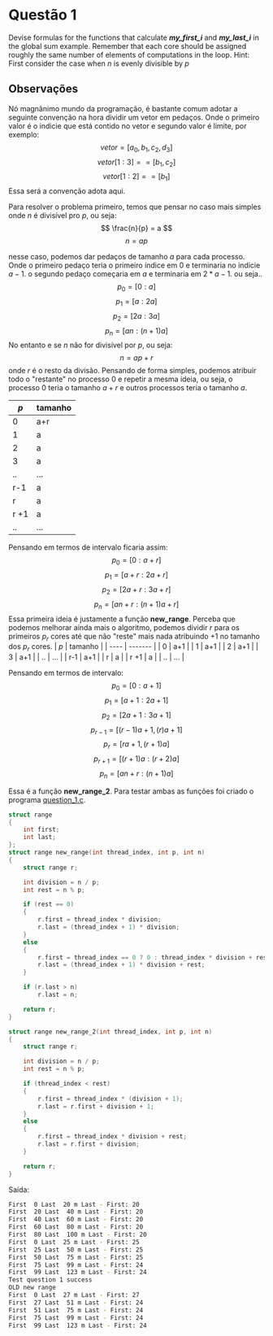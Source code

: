 # Questão 1

Devise formulas for the functions that calculate **_my_first_i_** and **_my_last_i_** in the global sum example. Remember that each core should be assigned roughly the same number of elements of computations in the loop. Hint: First consider the case when $n$ is evenly divisible by $p$


## Observações
Nó magnânimo mundo da programação, é bastante comum
adotar a seguinte convenção na hora dividir um vetor em pedaços.
Onde o primeiro valor é o indicie que está contido no vetor e segundo valor é limite, por exemplo: 
$$ vetor= [a_0,b_1,c_2,d_3] $$
$$ vetor[1:3] == [b_1,c_2]$$
$$ vetor[1:2] == [b_1]$$
Essa será a convenção adota aqui.


Para resolver o problema primeiro, temos que pensar no caso mais simples onde $n$ é divisível pro $p$, ou seja:
$$ \frac{n}{p} = a $$
$$ n = ap $$

nesse caso, podemos dar pedaços de tamanho $a$ para cada processo.
Onde o primeiro pedaço teria o primeiro índice em $0$ e terminaria no indicie $a-1$. o segundo pedaço começaria em $a$ e terminaria em $2*a -1$. ou seja..
$$ p_0 = [0:a] $$
$$ p_1 = [a:2a] $$
$$ p_2 = [2a: 3a] $$
$$ p_n =[an: (n+1)a] $$
No entanto e se $n$ não for divisível por $p$, ou seja:
$$ n = ap + r $$
onde $r$ é o resto da divisão. Pensando de forma simples, podemos
atribuir todo o "restante" no processo $0$ e repetir a mesma ideia, ou seja, o processo $0$ teria o tamanho $a +r$ e outros processos teria o tamanho $a$.

| $p$  | tamanho |
| ---- | ------- |
| 0    | a+r     |
| 1    | a       |
| 2    | a       |
| 3    | a       |
| ..   | ...     |
| r-1  | a       |
| r    | a       |
| r +1 | a       |
| ..   | ...     |
Pensando em termos de intervalo ficaria assim:
$$ p_0 = [0:a+r] $$
$$ p_1 = [a + r: 2a +r] $$
$$ p_2 = [2a +r:3a +r] $$
$$ p_n =[an +r: (n+1)a +r] $$
Essa primeira ideia é justamente a função **new_range**. Perceba
que podemos melhorar ainda mais o algoritmo, podemos dividir $r$
para os primeiros $p_r$ cores até que não "reste" mais nada  atribuindo $+1$ no tamanho dos $p_r$ cores.
| $p$  | tamanho |
| ---- | ------- |
| 0    | a+1     |
| 1    | a+1     |
| 2    | a+1     |
| 3    | a+1     |
| ..   | ...     |
| r-1  | a+1     |
| r    | a       |
| r +1 | a       |
| ..   | ...     |

Pensando em termos de intervalo:
$$ p_0 = [0: a +1] $$
$$ p_1 = [a + 1: 2a +1] $$
$$ p_2 = [2a +1: 3a +1] $$
$$ p_{r-1} = [(r-1)a +1,(r)a +1] $$
$$ p_r = [ra +1,(r+1)a  ] $$
$$ p_{r+1} = [(r+1)a:(r+2)a] $$
$$ p_n =[an +r: (n+1)a ] $$

Essa é a função **new_range_2**. Para testar ambas as funções
foi criado o programa [question_1.c](question_1.c).



```c
struct range
{
    int first;
    int last;
};
struct range new_range(int thread_index, int p, int n)
{
    struct range r;

    int division = n / p;
    int rest = n % p;

    if (rest == 0)
    {
        r.first = thread_index * division;
        r.last = (thread_index + 1) * division;
    }
    else
    {
        r.first = thread_index == 0 ? 0 : thread_index * division + rest;
        r.last = (thread_index + 1) * division + rest;
    }

    if (r.last > n)
        r.last = n;

    return r;
}

struct range new_range_2(int thread_index, int p, int n)
{
    struct range r;

    int division = n / p;
    int rest = n % p;

    if (thread_index < rest)
    {
        r.first = thread_index * (division + 1);
        r.last = r.first + division + 1;
    }
    else
    {
        r.first = thread_index * division + rest;
        r.last = r.first + division;
    }

    return r;
}
```
Saída:
```bash
First  0 Last  20 m Last - First: 20
First  20 Last  40 m Last - First: 20
First  40 Last  60 m Last - First: 20
First  60 Last  80 m Last - First: 20
First  80 Last  100 m Last - First: 20
First  0 Last  25 m Last - First: 25
First  25 Last  50 m Last - First: 25
First  50 Last  75 m Last - First: 25
First  75 Last  99 m Last - First: 24
First  99 Last  123 m Last - First: 24
Test question 1 success
OLD new range
First  0 Last  27 m Last - First: 27
First  27 Last  51 m Last - First: 24
First  51 Last  75 m Last - First: 24
First  75 Last  99 m Last - First: 24
First  99 Last  123 m Last - First: 24
```
